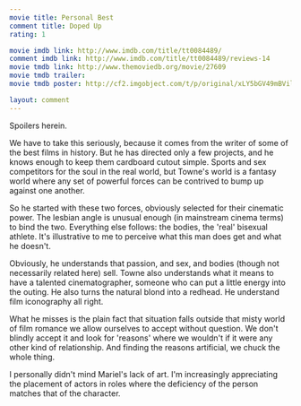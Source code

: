 ```yaml
---
movie title: Personal Best
comment title: Doped Up
rating: 1

movie imdb link: http://www.imdb.com/title/tt0084489/
comment imdb link: http://www.imdb.com/title/tt0084489/reviews-14
movie tmdb link: http://www.themoviedb.org/movie/27609
movie tmdb trailer: 
movie tmdb poster: http://cf2.imgobject.com/t/p/original/xLY5bGV49mBVil5lVa0VfwmUgeA.jpg

layout: comment
---
```


Spoilers herein.

We have to take this seriously, because it comes from the writer of some of the best films in history. But he has directed only a few projects, and he knows enough to keep them cardboard cutout simple. Sports and sex competitors for the soul in the real world, but Towne's world is a fantasy world where any set of powerful forces can be contrived to bump up against one another.

So he started with these two forces, obviously selected for their cinematic power. The lesbian angle is unusual enough (in mainstream cinema terms) to bind the two. Everything else follows: the bodies, the 'real' bisexual athlete. It's illustrative to me to perceive what this man does get and what he doesn't.

Obviously, he understands that passion, and sex, and bodies (though not necessarily related here) sell. Towne also understands what it means to have a talented cinematographer, someone who can put a little energy into the outing. He also turns the natural blond into a redhead. He understand film iconography all right.

What he misses is the plain fact that situation falls outside that misty world of film romance we allow ourselves to accept without question. We don't blindly accept it and look for 'reasons' where we wouldn't if it were any other kind of relationship. And finding the reasons artificial, we chuck the whole thing.

I personally didn't mind Mariel's lack of art. I'm increasingly appreciating the placement of actors in roles where the deficiency of the person matches that of the character.